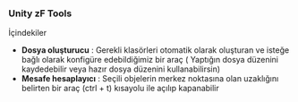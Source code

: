 ### Unity zF Tools
İçindekiler

- **Dosya oluşturucu** : Gerekli klasörleri otomatik olarak oluşturan ve isteğe bağlı olarak konfigüre edebildiğimiz bir araç ( Yaptığın dosya düzenini kaydedebilir veya hazır dosya düzenini kullanabilirsin)
- **Mesafe hesaplayıcı** : Seçili objelerin merkez noktasına olan uzaklığını belirten bir araç (ctrl + t) kısayolu ile açılıp kapanabilir
